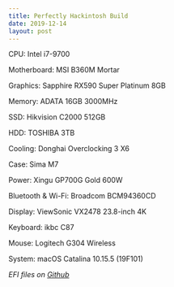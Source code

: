 ```yaml
---
title: Perfectly Hackintosh Build
date: 2019-12-14
layout: post
---
```


CPU: Intel i7-9700

Motherboard: MSI B360M Mortar

Graphics: Sapphire RX590 Super Platinum 8GB

Memory: ADATA 16GB 3000MHz

SSD: Hikvision C2000 512GB

HDD: TOSHIBA 3TB

Cooling: Donghai Overclocking 3 X6

Case: Sima M7

Power: Xingu GP700G Gold 600W

Bluetooth & Wi-Fi: Broadcom BCM94360CD

Display: ViewSonic VX2478 23.8-inch 4K

Keyboard: ikbc C87

Mouse: Logitech G304 Wireless

System: macOS Catalina 10.15.5 (19F101)

*EFI files on [Github](https://github.com/hsywme/Hackintosh-OC-EFI)*
